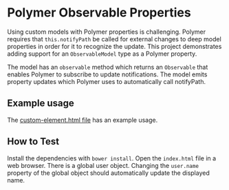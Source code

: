 # Polymer Observable Properties
Using custom models with Polymer properties is challenging. Polymer requires that `this.notifyPath` be
called for external changes to deep model properties in order for it to recognize the update. This project
demonstrates adding support for an `ObservableModel` type as a Polymer property.

The model has an `observable` method which returns an `Observable` that enables Polymer to subscribe to update notifications. The model emits property updates which Polymer uses to automatically call notifyPath.

## Example usage
The [custom-element.html file](custom-element.html) has an example usage.

## How to Test
Install the dependencies with `bower install`. Open the `index.html` file in a web browser. There is a global
user object. Changing the `user.name` property of the global object should automatically update the displayed
name.
